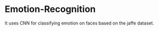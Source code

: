 # Emotion-Recognition
<p>It uses CNN for classifying emotion on faces based on the jaffe dataset.</p>
